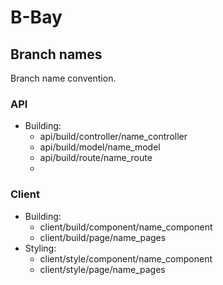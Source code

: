 # B-Bay

## Branch names
Branch name convention.

### API
- Building:
  - api/build/controller/name_controller
  - api/build/model/name_model
  - api/build/route/name_route
  - 
### Client
- Building:
  - client/build/component/name_component
  - client/build/page/name_pages
- Styling:
  - client/style/component/name_component
  - client/style/page/name_pages
